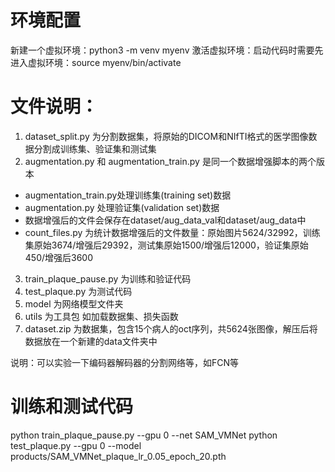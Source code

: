 # 环境配置

新建一个虚拟环境：python3 -m venv myenv
激活虚拟环境：启动代码时需要先进入虚拟环境：source myenv/bin/activate

# 文件说明：

1. dataset_split.py 为分割数据集，将原始的DICOM和NIfTI格式的医学图像数据分割成训练集、验证集和测试集
2. augmentation.py 和 augmentation_train.py 是同一个数据增强脚本的两个版本

- augmentation_train.py处理训练集(training set)数据
- augmentation.py 处理验证集(validation set)数据
- 数据增强后的文件会保存在dataset/aug_data_val和dataset/aug_data中
- count_files.py 为统计数据增强后的文件数量：原始图片5624/32992，训练集原始3674/增强后29392，测试集原始1500/增强后12000，验证集原始450/增强后3600

3. train_plaque_pause.py 为训练和验证代码
4. test_plaque.py 为测试代码
5. model 为网络模型文件夹
6. utils 为工具包 如加载数据集、损失函数
7. dataset.zip 为数据集，包含15个病人的oct序列，共5624张图像，解压后将数据放在一个新建的data文件夹中

说明：可以实验一下编码器解码器的分割网络等，如FCN等

# 训练和测试代码
python train_plaque_pause.py --gpu 0 --net SAM_VMNet
python test_plaque.py --gpu 0 --model products/SAM_VMNet_plaque_lr_0.05_epoch_20.pth
